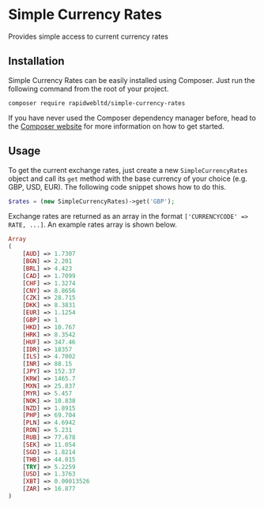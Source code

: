 # Simple Currency Rates

Provides simple access to current currency rates

## Installation

Simple Currency Rates can be easily installed using Composer. Just run the following command from the root of your project.

```
composer require rapidwebltd/simple-currency-rates
```

If you have never used the Composer dependency manager before, head to the [Composer website](https://getcomposer.org/) for more information on how to get started.

## Usage

To get the current exchange rates, just create a new `SimpleCurrencyRates` object and call its `get` method with the base currency of your choice (e.g. GBP, USD, EUR). The following code snippet shows how to do this.

```php
$rates = (new SimpleCurrencyRates)->get('GBP');
```

Exchange rates are returned as an array in the format `['CURRENCYCODE' => RATE, ...]`. An example rates array is shown below.

```php
Array
(
    [AUD] => 1.7307
    [BGN] => 2.201
    [BRL] => 4.423
    [CAD] => 1.7099
    [CHF] => 1.3274
    [CNY] => 8.8656
    [CZK] => 28.715
    [DKK] => 8.3831
    [EUR] => 1.1254
    [GBP] => 1
    [HKD] => 10.767
    [HRK] => 8.3542
    [HUF] => 347.46
    [IDR] => 18357
    [ILS] => 4.7002
    [INR] => 88.15
    [JPY] => 152.37
    [KRW] => 1465.7
    [MXN] => 25.837
    [MYR] => 5.457
    [NOK] => 10.838
    [NZD] => 1.8915
    [PHP] => 69.704
    [PLN] => 4.6942
    [RON] => 5.231
    [RUB] => 77.678
    [SEK] => 11.054
    [SGD] => 1.8214
    [THB] => 44.015
    [TRY] => 5.2259
    [USD] => 1.3763
    [XBT] => 0.00013526
    [ZAR] => 16.877
)
```
